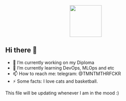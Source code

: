 <div id="header" align="center">
  <img src="https://i.giphy.com/media/v1.Y2lkPTc5MGI3NjExd3EwbmdxdWpydXE1ZjZwNHk4cjIwdWV2N29naGZiZnExaHFkcjkxMCZlcD12MV9pbnRlcm5hbF9naWZfYnlfaWQmY3Q9Zw/cfuL5gqFDreXxkWQ4o/giphy.gif" width="100"/>
</div>

## Hi there 👋

- 🔭 I’m currently working on my Diploma
- 🌱 I’m currently learning DevOps, MLOps and etc
- 📫 How to reach me: telegram: @TMNTMTHRFCKR
- ⚡ Some facts: I love cats and basketball. 

This file will be updating whenever I am in the mood :)
